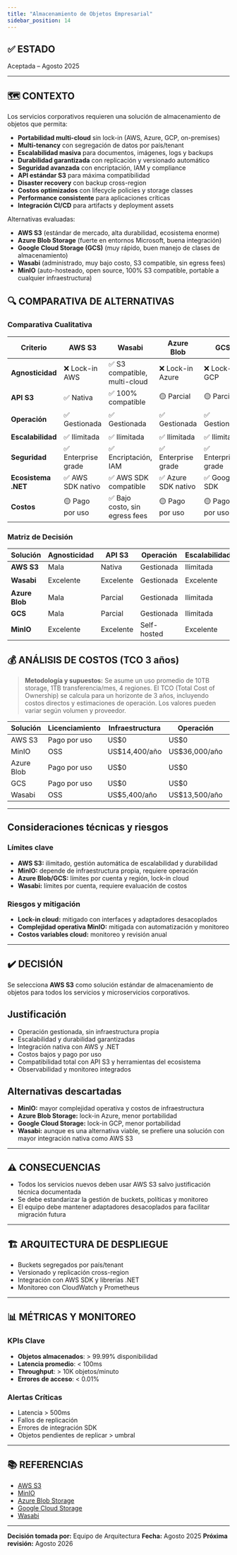 ```yaml
---
title: "Almacenamiento de Objetos Empresarial"
sidebar_position: 14
---
```


## ✅ ESTADO

Aceptada – Agosto 2025

---

## 🗺️ CONTEXTO

Los servicios corporativos requieren una solución de almacenamiento de objetos que permita:

- **Portabilidad multi-cloud** sin lock-in (AWS, Azure, GCP, on-premises)
- **Multi-tenancy** con segregación de datos por país/tenant
- **Escalabilidad masiva** para documentos, imágenes, logs y backups
- **Durabilidad garantizada** con replicación y versionado automático
- **Seguridad avanzada** con encriptación, IAM y compliance
- **API estándar S3** para máxima compatibilidad
- **Disaster recovery** con backup cross-region
- **Costos optimizados** con lifecycle policies y storage classes
- **Performance consistente** para aplicaciones críticas
- **Integración CI/CD** para artifacts y deployment assets

Alternativas evaluadas:

- **AWS S3** (estándar de mercado, alta durabilidad, ecosistema enorme)
- **Azure Blob Storage** (fuerte en entornos Microsoft, buena integración)
- **Google Cloud Storage (GCS)** (muy rápido, buen manejo de clases de almacenamiento)
- **Wasabi** (administrado, muy bajo costo, S3 compatible, sin egress fees)
- **MinIO** (auto-hosteado, open source, 100% S3 compatible, portable a cualquier infraestructura)

## 🔍 COMPARATIVA DE ALTERNATIVAS

### Comparativa Cualitativa

| Criterio              | AWS S3 | Wasabi | Azure Blob | GCS | MinIO |
|----------------------|--------|--------|------------|-----|-------|
| **Agnosticidad**     | ❌ Lock-in AWS | ✅ S3 compatible, multi-cloud | ❌ Lock-in Azure | ❌ Lock-in GCP | ✅ OSS, multi-cloud |
| **API S3**           | ✅ Nativa | ✅ 100% compatible | 🟡 Parcial | 🟡 Parcial | ✅ 100% compatible |
| **Operación**        | ✅ Gestionada | ✅ Gestionada | ✅ Gestionada | ✅ Gestionada | 🟡 Self-hosted |
| **Escalabilidad**    | ✅ Ilimitada | ✅ Ilimitada | ✅ Ilimitada | ✅ Ilimitada | ✅ Horizontal |
| **Seguridad**        | ✅ Enterprise grade | ✅ Encriptación, IAM | ✅ Enterprise grade | ✅ Enterprise grade | ✅ IAM, encriptación |
| **Ecosistema .NET**  | ✅ AWS SDK nativo | ✅ AWS SDK compatible | ✅ Azure SDK nativo | ✅ Google SDK | ✅ AWS SDK compatible |
| **Costos**           | 🟡 Pago por uso | ✅ Bajo costo, sin egress fees | 🟡 Pago por uso | 🟡 Pago por uso | ✅ Solo infraestructura |

### Matriz de Decisión

| Solución         | Agnosticidad | API S3 | Operación | Escalabilidad | Recomendación         |
|------------------|--------------|--------|-----------|---------------|-----------------------|
| **AWS S3**       | Mala         | Nativa | Gestionada| Ilimitada     | ✅ **Seleccionada**    |
| **Wasabi**       | Excelente    | Excelente | Gestionada | Excelente   | 🟡 Alternativa         |
| **Azure Blob**   | Mala         | Parcial | Gestionada| Ilimitada     | 🟡 Considerada         |
| **GCS**          | Mala         | Parcial | Gestionada| Ilimitada     | ❌ Descartada          |
| **MinIO**        | Excelente    | Excelente | Self-hosted | Excelente   | 🟡 Alternativa         |

## 💰 ANÁLISIS DE COSTOS (TCO 3 años)

> **Metodología y supuestos:** Se asume un uso promedio de 10TB storage, 1TB transferencia/mes, 4 regiones. El TCO (Total Cost of Ownership) se calcula para un horizonte de 3 años, incluyendo costos directos y estimaciones de operación. Los valores pueden variar según volumen y proveedor.

| Solución         | Licenciamiento | Infraestructura | Operación      | TCO 3 años   |
|------------------|---------------|----------------|---------------|--------------|
| AWS S3           | Pago por uso  | US$0           | US$0          | US$10,800/año |
| MinIO            | OSS           | US$14,400/año  | US$36,000/año | US$151,200   |
| Azure Blob       | Pago por uso  | US$0           | US$0          | US$11,520/año |
| GCS              | Pago por uso  | US$0           | US$0          | US$10,440/año |
| Wasabi            | OSS           | US$5,400/año  | US$13,500/año | US$54,600   |

---

## Consideraciones técnicas y riesgos

### Límites clave

- **AWS S3:** ilimitado, gestión automática de escalabilidad y durabilidad
- **MinIO:** depende de infraestructura propia, requiere operación
- **Azure Blob/GCS:** límites por cuenta y región, lock-in cloud
- **Wasabi:** límites por cuenta, requiere evaluación de costos

### Riesgos y mitigación

- **Lock-in cloud:** mitigado con interfaces y adaptadores desacoplados
- **Complejidad operativa MinIO:** mitigada con automatización y monitoreo
- **Costos variables cloud:** monitoreo y revisión anual

---

## ✔️ DECISIÓN

Se selecciona **AWS S3** como solución estándar de almacenamiento de objetos para todos los servicios y microservicios corporativos.

## Justificación

- Operación gestionada, sin infraestructura propia
- Escalabilidad y durabilidad garantizadas
- Integración nativa con AWS y .NET
- Costos bajos y pago por uso
- Compatibilidad total con API S3 y herramientas del ecosistema
- Observabilidad y monitoreo integrados

## Alternativas descartadas

- **MinIO:** mayor complejidad operativa y costos de infraestructura
- **Azure Blob Storage:** lock-in Azure, menor portabilidad
- **Google Cloud Storage:** lock-in GCP, menor portabilidad
- **Wasabi:** aunque es una alternativa viable, se prefiere una solución con mayor integración nativa como AWS S3

---

## ⚠️ CONSECUENCIAS

- Todos los servicios nuevos deben usar AWS S3 salvo justificación técnica documentada
- Se debe estandarizar la gestión de buckets, políticas y monitoreo
- El equipo debe mantener adaptadores desacoplados para facilitar migración futura

---

## 🏗️ ARQUITECTURA DE DESPLIEGUE

- Buckets segregados por país/tenant
- Versionado y replicación cross-region
- Integración con AWS SDK y librerías .NET
- Monitoreo con CloudWatch y Prometheus

---

## 📊 MÉTRICAS Y MONITOREO

### KPIs Clave

- **Objetos almacenados**: > 99.99% disponibilidad
- **Latencia promedio**: < 100ms
- **Throughput**: > 10K objetos/minuto
- **Errores de acceso**: < 0.01%

### Alertas Críticas

- Latencia > 500ms
- Fallos de replicación
- Errores de integración SDK
- Objetos pendientes de replicar > umbral

---

## 📚 REFERENCIAS

- [AWS S3](https://aws.amazon.com/s3/)
- [MinIO](https://min.io/)
- [Azure Blob Storage](https://azure.microsoft.com/en-us/services/storage/blobs/)
- [Google Cloud Storage](https://cloud.google.com/storage/)
- [Wasabi](https://wasabi.com/)

---

**Decisión tomada por:** Equipo de Arquitectura
**Fecha:** Agosto 2025
**Próxima revisión:** Agosto 2026
